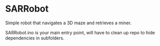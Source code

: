 # SARRobot
Simple robot that navigates a 3D maze and retrieves a miner.



SARRobot.ino is your main entry point, will have to clean up repo to hide dependencies in subfolders.
